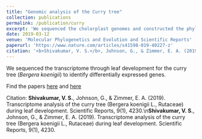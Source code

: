 ```yaml
---
title: "Genomic analysis of the Curry tree"
collection: publications
permalink: /publication/curry
excerpt: 'We sequenced the cholorplast genomes and constructed the phylogeny of the Clauseneae tribe, part of the Rutaceae (Citrus) family. We further sequenced the transcriptome through leaf development for the curry tree (<i>Bergera koenigii</i>) to identify differentially expressed genes.'
date: 2019-03-12
venue: 'Molecular Phylogenetics and Evolution and Scientific Reports'
paperurl: 'https://www.nature.com/articles/s41598-019-40227-z'
citation: '<b>Shivakumar, V. S.</b>, Johnson, G., & Zimmer, E. A. (2019). Transcriptome analysis of the curry tree (Bergera koenigii L., Rutaceae) during leaf development. Scientific Reports, 9(1), 4230.\n<b>Shivakumar, V. S.</b>, Johnson, G., & Zimmer, E. A. (2019). Transcriptome analysis of the curry tree (Bergera koenigii L., Rutaceae) during leaf development. Scientific Reports, 9(1), 4230.'
---
```

We sequenced the transcriptome through leaf development for the curry tree (<i>Bergera koenigii</i>) to identify differentially expressed genes.

Find the papers [here](https://www.sciencedirect.com/science/article/am/pii/S1055790316304201) and [here](https://www.nature.com/articles/s41598-019-40227-z)

Citation: <b>Shivakumar, V. S.</b>, Johnson, G., & Zimmer, E. A. (2019). Transcriptome analysis of the curry tree (Bergera koenigii L., Rutaceae) during leaf development. Scientific Reports, 9(1), 4230.\n<b>Shivakumar, V. S.</b>, Johnson, G., & Zimmer, E. A. (2019). Transcriptome analysis of the curry tree (Bergera koenigii L., Rutaceae) during leaf development. Scientific Reports, 9(1), 4230.